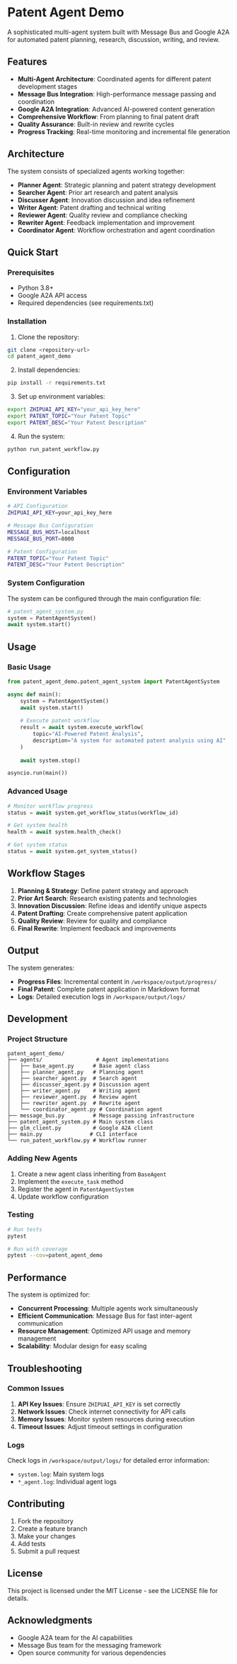 # Patent Agent Demo

A sophisticated multi-agent system built with Message Bus and Google A2A for automated patent planning, research, discussion, writing, and review.

## Features

- **Multi-Agent Architecture**: Coordinated agents for different patent development stages
- **Message Bus Integration**: High-performance message passing and coordination
- **Google A2A Integration**: Advanced AI-powered content generation
- **Comprehensive Workflow**: From planning to final patent draft
- **Quality Assurance**: Built-in review and rewrite cycles
- **Progress Tracking**: Real-time monitoring and incremental file generation

## Architecture

The system consists of specialized agents working together:

- **Planner Agent**: Strategic planning and patent strategy development
- **Searcher Agent**: Prior art research and patent analysis
- **Discusser Agent**: Innovation discussion and idea refinement
- **Writer Agent**: Patent drafting and technical writing
- **Reviewer Agent**: Quality review and compliance checking
- **Rewriter Agent**: Feedback implementation and improvement
- **Coordinator Agent**: Workflow orchestration and agent coordination

## Quick Start

### Prerequisites

- Python 3.8+
- Google A2A API access
- Required dependencies (see requirements.txt)

### Installation

1. Clone the repository:
```bash
git clone <repository-url>
cd patent_agent_demo
```

2. Install dependencies:
```bash
pip install -r requirements.txt
```

3. Set up environment variables:
```bash
export ZHIPUAI_API_KEY="your_api_key_here"
export PATENT_TOPIC="Your Patent Topic"
export PATENT_DESC="Your Patent Description"
```

4. Run the system:
```bash
python run_patent_workflow.py
```

## Configuration

### Environment Variables

```bash
# API Configuration
ZHIPUAI_API_KEY=your_api_key_here

# Message Bus Configuration
MESSAGE_BUS_HOST=localhost
MESSAGE_BUS_PORT=8000

# Patent Configuration
PATENT_TOPIC="Your Patent Topic"
PATENT_DESC="Your Patent Description"
```

### System Configuration

The system can be configured through the main configuration file:

```python
# patent_agent_system.py
system = PatentAgentSystem()
await system.start()
```

## Usage

### Basic Usage

```python
from patent_agent_demo.patent_agent_system import PatentAgentSystem

async def main():
    system = PatentAgentSystem()
    await system.start()
    
    # Execute patent workflow
    result = await system.execute_workflow(
        topic="AI-Powered Patent Analysis",
        description="A system for automated patent analysis using AI"
    )
    
    await system.stop()

asyncio.run(main())
```

### Advanced Usage

```python
# Monitor workflow progress
status = await system.get_workflow_status(workflow_id)

# Get system health
health = await system.health_check()

# Get system status
status = await system.get_system_status()
```

## Workflow Stages

1. **Planning & Strategy**: Define patent strategy and approach
2. **Prior Art Search**: Research existing patents and technologies
3. **Innovation Discussion**: Refine ideas and identify unique aspects
4. **Patent Drafting**: Create comprehensive patent application
5. **Quality Review**: Review for quality and compliance
6. **Final Rewrite**: Implement feedback and improvements

## Output

The system generates:

- **Progress Files**: Incremental content in `/workspace/output/progress/`
- **Final Patent**: Complete patent application in Markdown format
- **Logs**: Detailed execution logs in `/workspace/output/logs/`

## Development

### Project Structure

```
patent_agent_demo/
├── agents/                 # Agent implementations
│   ├── base_agent.py      # Base agent class
│   ├── planner_agent.py   # Planning agent
│   ├── searcher_agent.py  # Search agent
│   ├── discusser_agent.py # Discussion agent
│   ├── writer_agent.py    # Writing agent
│   ├── reviewer_agent.py  # Review agent
│   ├── rewriter_agent.py  # Rewrite agent
│   └── coordinator_agent.py # Coordination agent
├── message_bus.py         # Message passing infrastructure
├── patent_agent_system.py # Main system class
├── glm_client.py          # Google A2A client
├── main.py               # CLI interface
└── run_patent_workflow.py # Workflow runner
```

### Adding New Agents

1. Create a new agent class inheriting from `BaseAgent`
2. Implement the `execute_task` method
3. Register the agent in `PatentAgentSystem`
4. Update workflow configuration

### Testing

```bash
# Run tests
pytest

# Run with coverage
pytest --cov=patent_agent_demo
```

## Performance

The system is optimized for:

- **Concurrent Processing**: Multiple agents work simultaneously
- **Efficient Communication**: Message Bus for fast inter-agent communication
- **Resource Management**: Optimized API usage and memory management
- **Scalability**: Modular design for easy scaling

## Troubleshooting

### Common Issues

1. **API Key Issues**: Ensure `ZHIPUAI_API_KEY` is set correctly
2. **Network Issues**: Check internet connectivity for API calls
3. **Memory Issues**: Monitor system resources during execution
4. **Timeout Issues**: Adjust timeout settings in configuration

### Logs

Check logs in `/workspace/output/logs/` for detailed error information:

- `system.log`: Main system logs
- `*_agent.log`: Individual agent logs

## Contributing

1. Fork the repository
2. Create a feature branch
3. Make your changes
4. Add tests
5. Submit a pull request

## License

This project is licensed under the MIT License - see the LICENSE file for details.

## Acknowledgments

- Google A2A team for the AI capabilities
- Message Bus team for the messaging framework
- Open source community for various dependencies